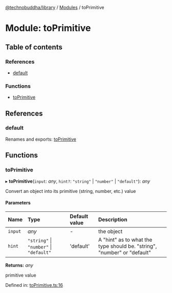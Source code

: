 [@technobuddha/library](../..) / [Modules](../Modules.md) / toPrimitive

# Module: toPrimitive

## Table of contents

### References

- [default](toprimitive.md#default)

### Functions

- [toPrimitive](toprimitive.md#toprimitive)

## References

### default

Renames and exports: [toPrimitive](toprimitive.md#toprimitive)

## Functions

### toPrimitive

▸ **toPrimitive**(`input`: *any*, `hint?`: ``"string"`` \| ``"number"`` \| ``"default"``): *any*

Convert an object into its primitive (string, number, etc.) value

#### Parameters

| Name | Type | Default value | Description |
| :------ | :------ | :------ | :------ |
| `input` | *any* | - | the object |
| `hint` | ``"string"`` \| ``"number"`` \| ``"default"`` | 'default' | A "hint" as to what the type should be.  "string", "number" or "default" |

**Returns:** *any*

primitive value

Defined in: [toPrimitive.ts:16](../../src/toPrimitive.ts#L16)
